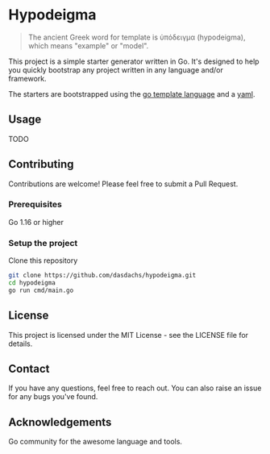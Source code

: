 # Hypodeigma

> The ancient Greek word for template is ὑπόδειγμα (hypodeigma), which means "example" or "model". 

This project is a simple starter generator written in Go. It's designed to help you quickly bootstrap any project written in any language and/or framework.

The starters are bootstrapped using the [go template language](https://pkg.go.dev/text/template) and a [yaml](https://yaml.org/spec/).

## Usage

TODO


## Contributing

Contributions are welcome! Please feel free to submit a Pull Request.

### Prerequisites

Go 1.16 or higher

### Setup the project

Clone this repository

```bash
git clone https://github.com/dasdachs/hypodeigma.git
cd hypodeigma 
go run cmd/main.go
```
## License

This project is licensed under the MIT License - see the LICENSE file for details.

## Contact

If you have any questions, feel free to reach out. You can also raise an issue for any bugs you've found.

## Acknowledgements

Go community for the awesome language and tools.
